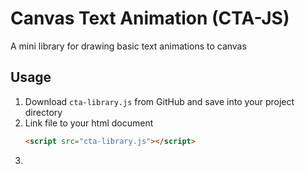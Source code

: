 # Canvas Text Animation (CTA-JS)
A mini library for drawing basic text animations to canvas

## Usage
1. Download `cta-library.js` from GitHub and save into your project directory
2. Link file to your html document
    ```html
    <script src="cta-library.js"></script>
    ```
3. 